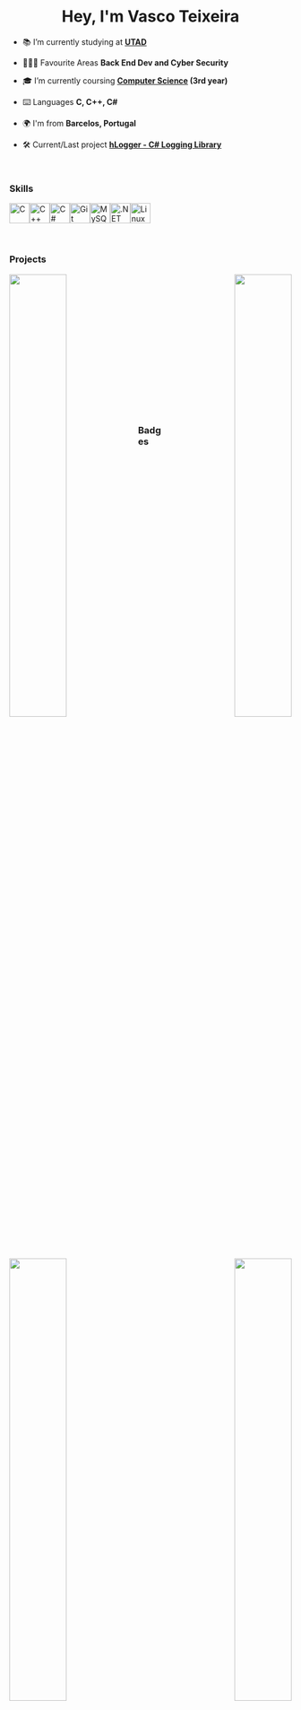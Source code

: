 <h1 align="center">Hey, I'm Vasco Teixeira</h1>

- 📚 I’m currently studying at **[UTAD](https://www.utad.pt/)**

- 👨🏻‍💻 Favourite Areas **Back End Dev and Cyber Security**

- 🎓 I’m currently coursing **[Computer Science](https://www.utad.pt/estudar/en/cursos/informatics-engineering/) (3rd year)**

- ⌨️ Languages **C, C++, C#**

- 🌍 I'm from **Barcelos, Portugal**

- 🛠 Current/Last project **[hLogger - C# Logging Library](https://github.com/ImHarker/hLogger)**

<br />

### Skills
<p align="left">
<a href="https://docs.microsoft.com/en-us/cpp/?view=msvc-170" target="_blank" rel="noreferrer"><img src="https://raw.githubusercontent.com/danielcranney/readme-generator/main/public/icons/skills/c-colored.svg" width="36" height="36" alt="C" /></a><a href="https://docs.microsoft.com/en-us/cpp/?view=msvc-170" target="_blank" rel="noreferrer"><img src="https://raw.githubusercontent.com/danielcranney/readme-generator/main/public/icons/skills/cplusplus-colored.svg" width="36" height="36" alt="C++" /></a><a href="https://docs.microsoft.com/en-us/dotnet/csharp/" target="_blank" rel="noreferrer"><img src="https://raw.githubusercontent.com/danielcranney/readme-generator/main/public/icons/skills/csharp-colored.svg" width="36" height="36" alt="C#" /></a><a href="https://git-scm.com/" target="_blank" rel="noreferrer"><img src="https://raw.githubusercontent.com/danielcranney/readme-generator/main/public/icons/skills/git-colored.svg" width="36" height="36" alt="Git" /></a><a href="https://www.mysql.com/" target="_blank" rel="noreferrer"><img src="https://raw.githubusercontent.com/danielcranney/readme-generator/main/public/icons/skills/mysql-colored.svg" width="36" height="36" alt="MySQL" /></a><a href="https://dotnet.microsoft.com/en-us/" target="_blank" rel="noreferrer"><img src="https://raw.githubusercontent.com/danielcranney/readme-generator/main/public/icons/skills/dot-net-colored.svg" width="36" height="36" alt=".NET" /></a><a href="https://www.linux.org" target="_blank" rel="noreferrer"><img src="https://raw.githubusercontent.com/danielcranney/readme-generator/main/public/icons/skills/linux-colored.svg" width="36" height="36" alt="Linux" /></a>
                    </p>
<br />

### Projects
<div width="100%" align="center"><a href="https://github.com/imharker/hLogger" align="left"><img align="left" width="45%" src="https://github-readme-stats.vercel.app/api/pin/?username=imharker&repo=hLogger&title_color=0891b2&text_color=ffffff&icon_color=0891b2&bg_color=1c1917&hide_border=true&locale=en" /></a><a href="https://github.com/imharker/EspamaGS" align="right"><img align="right" width="45%" src="https://github-readme-stats.vercel.app/api/pin/?username=imharker&repo=EspamaGS&title_color=0891b2&text_color=ffffff&icon_color=0891b2&bg_color=1c1917&hide_border=true&locale=en" /></a></div><br /><br />

<br /><br /><br /><br /><br />

<div width="100%" align="center"><a href="https://github.com/imharker/hOTP" align="left"><img align="left" width="45%" src="https://github-readme-stats.vercel.app/api/pin/?username=imharker&repo=hOTP&title_color=0891b2&text_color=ffffff&icon_color=0891b2&bg_color=1c1917&hide_border=true&locale=en" /></a><a href="https://github.com/imharker/hChat" align="right"><img align="right" width="45%" src="https://github-readme-stats.vercel.app/api/pin/?username=imharker&repo=hChat&title_color=0891b2&text_color=ffffff&icon_color=0891b2&bg_color=1c1917&hide_border=true&locale=en" /></a></div>

<br /><br />

<br /><br /><br />

### Badges
<p align="left">
<a href="http://www.github.com/imharker"><img src="https://github-readme-stats.vercel.app/api?username=imharker&show_icons=true&hide=&count_private=true&title_color=0891b2&text_color=ffffff&icon_color=0891b2&bg_color=1c1917&hide_border=true&show_icons=true" alt="imharker's GitHub stats" /></a>
<a href="http://www.github.com/imharker"><img src="https://github-readme-streak-stats.herokuapp.com/?user=imharker&stroke=ffffff&background=1c1917&ring=0891b2&fire=0891b2&currStreakNum=ffffff&currStreakLabel=0891b2&sideNums=ffffff&sideLabels=ffffff&dates=ffffff&hide_border=true" /></a>
</p>
<a href="https://github.com/imharker" align="left"><img src="https://github-readme-stats.vercel.app/api/top-langs/?username=imharker&langs_count=5&title_color=0891b2&text_color=ffffff&icon_color=0891b2&bg_color=1c1917&hide_border=true&locale=en&custom_title=Top%20%Languages" alt="Top Languages" /></a>

<p align="left"> <img src="https://komarev.com/ghpvc/?username=imharker&label=Profile%20views&color=0e75b6&style=flat-square" alt="imharker" /> </p>

